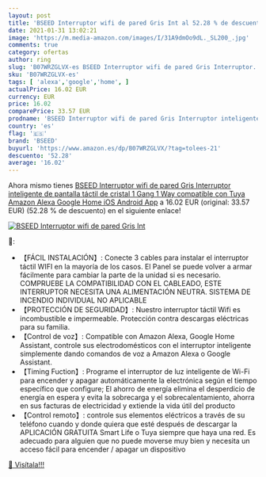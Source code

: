 ```yaml
---
layout: post
title: 'BSEED Interruptor wifi de pared Gris Int al 52.28 % de descuento'
date: 2021-01-31 13:02:21
image: 'https://m.media-amazon.com/images/I/31A9dmOo9dL._SL200_.jpg'
comments: true
category: ofertas
author: ring
slug: 'B07WRZGLVX-es BSEED Interruptor wifi de pared Gris Interruptor...'
sku: 'B07WRZGLVX-es'
tags: [ 'alexa','google','home', ]
actualPrice: 16.02 EUR
currency: EUR
price: 16.02
comparePrice: 33.57 EUR
prodname: 'BSEED Interruptor wifi de pared Gris Interruptor inteligente de pantalla táctil de cristal 1 Gang 1 Way compatible con Tuya Amazon Alexa  Google Home  iOS Android App'
country: 'es'
flag: '🇪🇸'
brand: 'BSEED'
buyurl: 'https://www.amazon.es/dp/B07WRZGLVX/?tag=tolees-21'
descuento: '52.28'
average: '16.02'
---
```


Ahora mismo tienes [BSEED Interruptor wifi de pared Gris Interruptor inteligente de pantalla táctil de cristal 1 Gang 1 Way compatible con Tuya Amazon Alexa  Google Home  iOS Android App](https://www.amazon.es/dp/B07WRZGLVX/?tag=tolees-21) a 16.02 EUR (original: 33.57 EUR) (52.28 %  de descuento) en el siguiente enlace!

[![BSEED Interruptor wifi de pared Gris Int](https://m.media-amazon.com/images/I/31A9dmOo9dL._SL200_.jpg)](https://www.amazon.es/dp/B07WRZGLVX/?tag=tolees-21)

🔎:

- 【FÁCIL INSTALACIÓN】: Conecte 3 cables para instalar el interruptor táctil WIFI en la mayoría de los casos. El Panel se puede volver a armar fácilmente para cambiar la parte de la unidad si es necesario. COMPRUEBE LA COMPATIBILIDAD CON EL CABLEADO, ESTE INTERRUPTOR NECESITA UNA ALIMENTACIÓN NEUTRA. SISTEMA DE INCENDIO INDIVIDUAL NO APLICABLE
- 【PROTECCIÓN DE SEGURIDAD】: Nuestro interruptor táctil Wifi es incombustible e impermeable. Protección contra descargas eléctricas para su familia.
- 【Control de voz】: Compatible con Amazon Alexa, Google Home Assistant, controle sus electrodomésticos con el interruptor inteligente simplemente dando comandos de voz a Amazon Alexa o Google Assistant.
- 【Timing Fuction】: Programe el interruptor de luz inteligente de Wi-Fi para encender y apagar automáticamente la electrónica según el tiempo específico que configure; El ahorro de energía elimina el desperdicio de energía en espera y evita la sobrecarga y el sobrecalentamiento, ahorra en sus facturas de electricidad y extiende la vida útil del producto
- 【Control remoto】: controle sus elementos eléctricos a través de su teléfono cuando y donde quiera que esté después de descargar la APLICACIÓN GRATUITA Smart Life o Tuya siempre que haya una red. Es adecuado para alguien que no puede moverse muy bien y necesita un acceso fácil para encender / apagar un dispositivo

[🛒 Visítala!!!](https://www.amazon.es/dp/B07WRZGLVX/?tag=tolees-21)
